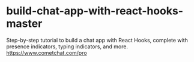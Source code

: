 # build-chat-app-with-react-hooks-master
Step-by-step tutorial to build a chat app with React Hooks, complete with presence indicators, typing indicators, and more. https://www.cometchat.com/pro
